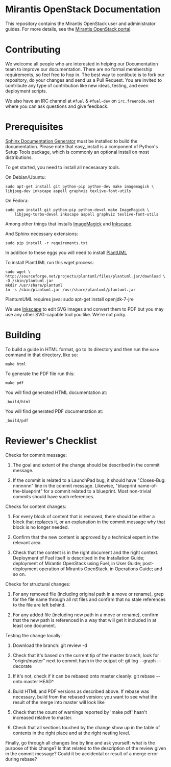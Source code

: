 
Mirantis OpenStack Documentation
=================================

This repository contains the Mirantis OpenStack user and administrator 
guides. For more details, see the [Mirantis OpenStack 
portal](http://software.mirantis.com "Mirantis OpenStack portal").

Contributing
============

We welcome all people who are interested in helping our Documentation team 
to improve our documentation. There are no formal membership requirements, 
so feel free to hop in. The best way to contibute is to fork our repository, 
do your changes and send us a Pull Request. You are invited to contribute 
any type of contribution like new ideas, testing, and even deployment scripts.

We also have an IRC channel at ``#fuel`` & ``#fuel-dev``  on ``irc.freenode.net`` 
where you can ask questions and give feedback. 

Prerequisites
=============

[Sphinx Documentation Generator](http://sphinx-doc.org/ "Sphinx 
Documentation Generator") must be installed to build the documentation. 
Please note that easy_install is a component of Python's Setup Tools 
package, which is commonly an optional install on most distributions.


To get started, you need to install all necesasary tools.

On Debian/Ubuntu:
    
    sudo apt-get install git python-pip python-dev make imagemagick \
    libjpeg-dev inkscape aspell graphviz texlive-font-utils

On Fedora:

	sudo yum install git python-pip python-devel make ImageMagick \
        libjpeg-turbo-devel inkscape aspell graphviz texlive-font-utils

Among other things that installs
[ImageMagick](http://www.imagemagick.org/ "ImageMagick") and
[Inkscape](http://inkscape.org/ "Inkscape").

And Sphinx necessary extensions:

    sudo pip install -r requirements.txt

In addition to these eggs you will need to install 
[PlantUML](http://plantuml.sourceforge.net/ "PlantUML")

To install PlantUML run this wget process:

    sudo wget \
    http://sourceforge.net/projects/plantuml/files/plantuml.jar/download \
    -O /sbin/plantuml.jar
    mkdir /usr/share/plantuml
    ln -s /sbin/plantuml.jar /usr/share/plantuml/plantuml.jar

PlantumUML requires java:
    sudo apt-get install openjdk-7-jre

We use [Inkscape](http://inkscape.org/ "Inkscape") to edit SVG images
and convert them to PDF but you may use any other SVG-capable tool you
like. We're not picky.

Building
========

To build a guide in HTML format, go to its directory and then run the 
``make`` command in that directory, like so:

    make html

To generate the PDF file run this:

    make pdf

You will find generated HTML documentation at:

    _build/html
    
You will find generated PDF documentation at:

    _build/pdf

Reviewer's Checklist
====================

Checks for commit message:

1. The goal and extent of the change should be described in the commit
   message.

2. If the commit is related to a LaunchPad bug, it should have
   "Closes-Bug: nnnnnnn" line in the commit message. Likewise,
   "blueprint name-of-the-blueprint" for a commit related to a
   blueprint. Most non-trivial commits should have such references.

Checks for content changes:

1. For every block of content that is removed, there should be either a
   block that replaces it, or an explanation in the commit message why
   that block is no longer needed.

2. Confirm that the new content is approved by a technical expert in the
   relevant area.

3. Check that the content is in the right document and the right
   context. Deployment of Fuel itself is described in the Installation
   Guide; deployment of Mirantis OpenStack using Fuel, in User Guide;
   post-deployment operation of Mirantis OpenStack, in Operations Guide;
   and so on.

Checks for structural changes:

1. For any removed file (including original path in a move or rename),
   grep for the file name through all rst files and confirm that no
   stale references to the file are left behind.

2. For any added file (including new path in a move or rename), confirm
   that the new path is referenced in a way that will get it included in
   at least one document.

Testing the change locally:

1. Download the branch:
   git review -d <gerrit-id>

2. Check that it's based on the current tip of the master branch, look
   for "origin/master" next to commit hash in the output of:
   git log --graph --decorate

3. If it's not, check if it can be rebased onto master cleanly:
   git rebase --onto master HEAD^

4. Build HTML and PDF versions as described above. If rebase was
   necessary, build from the rebased version: you want to see what the
   result of the merge into master will look like

5. Check that the count of warnings reported by 'make pdf' hasn't
   increased relative to master.

6. Check that all sections touched by the change show up in the table of
   contents in the right place and at the right nesting level.

Finally, go through all changes line by line and ask yourself: what is
the purpose of this change? Is that related to the description of the
review given in the commit message? Could it be accidental or result of
a merge error during rebase?


